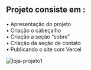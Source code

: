 ## Projeto consiste em :
• Apresentação do projeto <br>
• Criação o cabeçalho <br>
• Criação a seção “sobre” <br>
• Criação da seção de contato <br>
• Publicando o site com Vercel

![loja-projeto1](https://github.com/Dry-A/EbacTarefas/assets/112403510/184ad914-7417-43cf-86ea-3050b508af7c)
